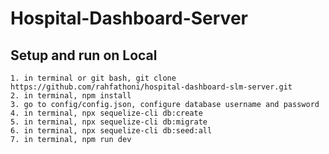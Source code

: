 # Hospital-Dashboard-Server

## Setup and run on Local
    1. in terminal or git bash, git clone https://github.com/rahfathoni/hospital-dashboard-slm-server.git
    2. in terminal, npm install
    3. go to config/config.json, configure database username and password
    4. in terminal, npx sequelize-cli db:create
    5. in terminal, npx sequelize-cli db:migrate
    6. in terminal, npx sequelize-cli db:seed:all
    7. in terminal, npm run dev